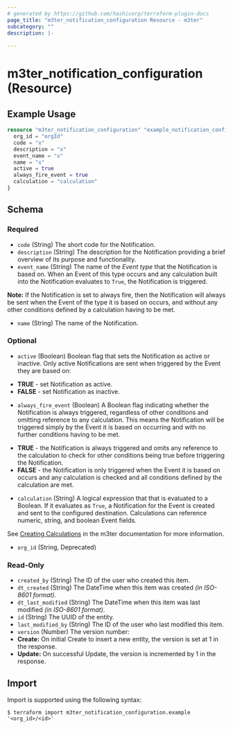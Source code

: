 ```yaml
---
# generated by https://github.com/hashicorp/terraform-plugin-docs
page_title: "m3ter_notification_configuration Resource - m3ter"
subcategory: ""
description: |-
  
---
```


# m3ter_notification_configuration (Resource)



## Example Usage

```terraform
resource "m3ter_notification_configuration" "example_notification_configuration" {
  org_id = "orgId"
  code = "x"
  description = "x"
  event_name = "x"
  name = "x"
  active = true
  always_fire_event = true
  calculation = "calculation"
}
```

<!-- schema generated by tfplugindocs -->
## Schema

### Required

- `code` (String) The short code for the Notification.
- `description` (String) The description for the Notification providing a brief overview of its purpose and functionality.
- `event_name` (String) The name of the *Event type* that the Notification is based on. When an Event of this type occurs and any calculation built into the Notification evaluates to `True`, the Notification is triggered.

**Note:** If the Notification is set to always fire, then the Notification will always be sent when the Event of the type it is based on occurs, and without any other conditions defined by a calculation having to be met.
- `name` (String) The name of the Notification.

### Optional

- `active` (Boolean) Boolean flag that sets the Notification as active or inactive. Only active Notifications are sent when triggered by the Event they are based on:

* **TRUE** - set Notification as active. 
* **FALSE** - set Notification as inactive.
- `always_fire_event` (Boolean) A Boolean flag indicating whether the Notification is always triggered, regardless of other conditions and omitting reference to any calculation. This means the Notification will be triggered simply by the Event it is based on occurring and with no further conditions having to be met.
 
*  **TRUE** - the Notification is always triggered and omits any reference to the calculation to check for other conditions being true before triggering the Notification.
*  **FALSE** - the Notification is only triggered when the Event it is based on occurs and any calculation is checked and all conditions defined by the calculation are met.
- `calculation` (String) A logical expression that that is evaluated to a Boolean. If it evaluates as `True`, a Notification for the Event is created and sent to the configured destination. 
Calculations can reference numeric, string, and boolean Event fields.  

See [Creating Calculations](https://www.m3ter.com/docs/guides/utilizing-events-and-notifications/key-concepts-and-relationships#creating-calculations) in the m3ter documentation for more information.
- `org_id` (String, Deprecated)

### Read-Only

- `created_by` (String) The ID of the user who created this item.
- `dt_created` (String) The DateTime when this item was created *(in ISO-8601 format)*.
- `dt_last_modified` (String) The DateTime when this item was last modified *(in ISO-8601 format)*.
- `id` (String) The UUID of the entity.
- `last_modified_by` (String) The ID of the user who last modified this item.
- `version` (Number) The version number:
- **Create:** On initial Create to insert a new entity, the version is set at 1 in the response.
- **Update:** On successful Update, the version is incremented by 1 in the response.

## Import

Import is supported using the following syntax:

```shell
$ terraform import m3ter_notification_configuration.example '<org_id>/<id>'
```
